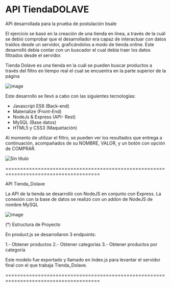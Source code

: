 # API TiendaDOLAVE
API desarrollada para la prueba de postulación bsale

El ejercicio se basó en la creación de una tienda en línea, a través de la cuál se debió comprobar que el desarrollador era capaz de interactuar con datos traídos desde un servidor, graficándolos a modo de tienda online. Este desarrolló debía contar con un buscador el cual debía traer los datos filtrados desde el servidor.

Tienda Dolave es una tienda en la cuál se pueden buscar productos a través del filtro en tiempo real el cual se encuentra en la parte superior de la página

![image](https://user-images.githubusercontent.com/33937242/115116549-00934a00-9f68-11eb-99dc-b06f4d6f3fd1.png)


Este desarrollo se llevó a cabo con las siguientes tecnologías:

- Javascript ES6 (Back-end)
- Materialize (Front-End)
- NodeJs & Express (API- Rest)
- MySQL (Base datos)
- HTML5 y CSS3 (Maquetación)

Al momento de utilizar el filtro, se pueden ver los resultados que entrega a continuación, acompañados de su NOMBRE, VALOR, y un botón con opción de COMPRAR.

![Sin título](https://user-images.githubusercontent.com/33937242/115116645-b1014e00-9f68-11eb-83c4-73f863755931.png)

======================================================================================

API Tienda_Dolave

La API de la tienda se desarrolló con NodeJS en conjunto con Express. La conexión con la base de datos se realizó con un addon de NodeJS de nombre MySQL

![image](https://user-images.githubusercontent.com/33937242/115116718-1c4b2000-9f69-11eb-8845-27ce0c184482.png)

(*) Estructura de Proyecto

En product.js se desarrollaron 3 endpoints:

1.- Obtener productos
2.- Obtener categorías
3.- Obtener productos por categoría

Este modelo fue exportado y llamado en Index.js para levantar el servidor final con el que trabaja Tienda_Dolave.

======================================================================================
